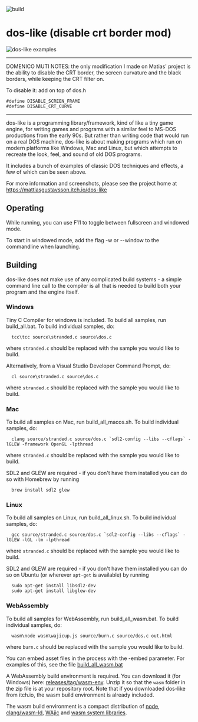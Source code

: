 ![build](https://github.com/mattiasgustavsson/dos-like/workflows/build/badge.svg)

# dos-like (disable crt border mod)

![dos-like examples](dos-like.jpg)

------------------------------------------------------------------------------------------
DOMENICO MUTI NOTES: the only modification I made on Matias' project is the ability to disable the CRT border, the screen curvature and the black borders, while keeping the CRT filter on.

To disable it: add on top of dos.h
```
#define DISABLE_SCREEN_FRAME
#define DISABLE_CRT_CURVE
```
------------------------------------------------------------------------------------------

dos-like is a programming library/framework, kind of like a tiny game engine, for writing games and programs
with a similar feel to MS-DOS productions from the early 90s. But rather than writing code that would run on
a real DOS machine, dos-like is about making programs which run on modern platforms like Windows, Mac and
Linux, but which attempts to recreate the look, feel, and sound of old DOS programs. 

It includes a bunch of examples of classic DOS techniques and effects, a few of which can be seen above.

For more information and screenshots, please see the project home at https://mattiasgustavsson.itch.io/dos-like


## Operating

While running, you can use F11 to toggle between fullscreen and windowed mode.

To start in windowed mode, add the flag -w or --window to the commandline when launching.


## Building

dos-like does not make use of any complicated build systems - a simple command line call to the compiler is
all that is needed to build both your program and the engine itself.


### Windows

Tiny C Compiler for windows is included. To build all samples, run build_all.bat.
To build individual samples, do:
```
  tcc\tcc source\stranded.c source\dos.c
```  
where `stranded.c` should be replaced with the sample you would like to build.

Alternatively, from a Visual Studio Developer Command Prompt, do:
```
  cl source\stranded.c source\dos.c
```  
where `stranded.c` should be replaced with the sample you would like to build.


### Mac

To build all samples on Mac, run build_all_macos.sh.
To build individual samples, do:
```
  clang source/stranded.c source/dos.c `sdl2-config --libs --cflags` -lGLEW -framework OpenGL -lpthread
```
where `stranded.c` should be replaced with the sample you would like to build.

SDL2 and GLEW are required - if you don't have them installed you can do so with Homebrew by running
```
  brew install sdl2 glew  
```


### Linux

To build all samples on Linux, run build_all_linux.sh.
To build individual samples, do:
```
  gcc source/stranded.c source/dos.c `sdl2-config --libs --cflags` -lGLEW -lGL -lm -lpthread
```
where `stranded.c` should be replaced with the sample you would like to build.

SDL2 and GLEW are required - if you don't have them installed you can do so on Ubuntu (or wherever `apt-get` is available) by running
```
  sudo apt-get install libsdl2-dev
  sudo apt-get install libglew-dev
```


### WebAssembly

To build all samples for WebAssembly, run build_all_wasm.bat.
To build individual samples, do:
```
  wasm\node wasm\wajicup.js source/burn.c source/dos.c out.html
```
where `burn.c` should be replaced with the sample you would like to build.

You can embed asset files in the process with the -embed parameter. 
For examples of this, see the file [build_all_wasm.bat](build_all_wasm.bat)

A WebAssembly build environment is required. You can download it (for Windows) here: [releases/tag/wasm-env](../../releases/tag/wasm-env).
Unzip it so that the `wasm` folder in the zip file is at your repository root. Note that if you downloaded dos-like from itch.io, the wasm
build environment is already included.

The wasm build environment is a compact distribution of [node](https://nodejs.org/en/download/), [clang/wasm-ld](https://releases.llvm.org/download.html),
[WAjic](https://github.com/schellingb/wajic) and [wasm system libraries](https://github.com/emscripten-core/emscripten/tree/main/system).
